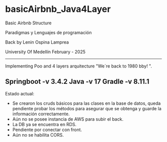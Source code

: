 # basicAirbnb_Java4Layer

Basic Airbnb Structure

Paradigmas y Lenguajes de programación

Back by Lenin Ospina Lamprea


University Of Medellín
February - 2025

-----------------------------------------------------------------------------------------------------------------------
Implementing Poo and 4 layers arquitecture "We´re back to 1980 bby! ".

Springboot -v 3.4.2
Java -v 17
Gradle -v 8.11.1
------------------------------------------------------------------------------------------------------------------------
Estado actual:
* Se crearon los cruds básicos para las clases en la base de datos, queda pendiente probar los métodos para asegurar
que se obtenga y guarde la información correctamente.
* Aún no se posee instancia de AWS para subir el back.
* La DB ya se encuentra en RDS.
* Pendiente por conectar con front.
* Aún no se habilita CORS.